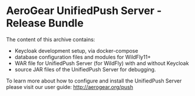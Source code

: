 # AeroGear UnifiedPush Server - Release Bundle

The content of this archive contains:
* Keycloak development setup, via docker-compose
* database configuration files and modules for WildFly11+
* WAR file for UnifiedPush Server (for WildFly) with and without Keycloak
* source JAR files of the UnifiedPush Server for debugging.

To learn more about how to configure and install the UnifiedPush Server please visit our user guide:
http://aerogear.org/push
